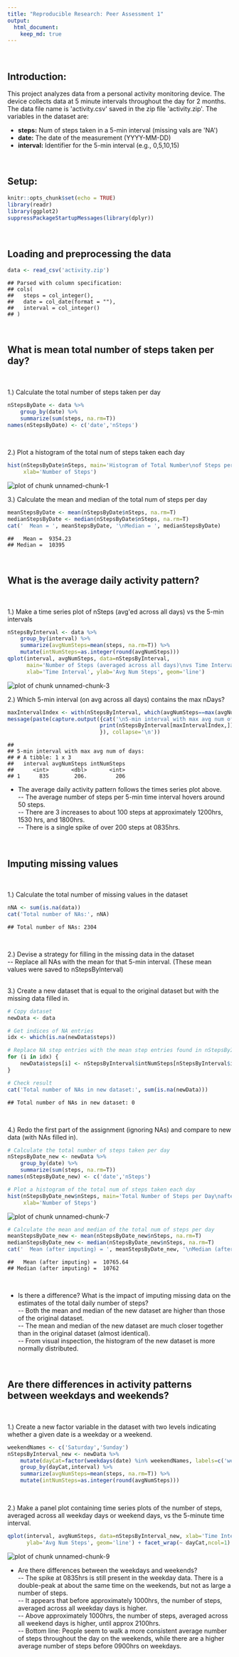```yaml
---
title: "Reproducible Research: Peer Assessment 1"
output: 
  html_document:
    keep_md: true
---
```



<br>
  
## Introduction:
This project analyzes data from a personal activity monitoring device. The device collects data at 5 minute intervals throughout the day for 2 months. The data file name is 'activity.csv' saved in the zip file 'activity.zip'. The variables in the dataset are:  
- **steps:** Num of steps taken in a 5-min interval (missing vals are 'NA')  
- **date:** The date of the measurement (YYYY-MM-DD)  
- **interval:** Identifier for the 5-min interval (e.g., 0,5,10,15)  


<br>
  
## Setup:

```r
knitr::opts_chunk$set(echo = TRUE)
library(readr)
library(ggplot2)
suppressPackageStartupMessages(library(dplyr))
```


<br>
  
## Loading and preprocessing the data

```r
data <- read_csv('activity.zip')
```

```
## Parsed with column specification:
## cols(
##   steps = col_integer(),
##   date = col_date(format = ""),
##   interval = col_integer()
## )
```



<br>
  
## What is mean total number of steps taken per day?
<br>
  
1.) Calculate the total number of steps taken per day  

```r
nStepsByDate <- data %>% 
    group_by(date) %>%
    summarize(sum(steps, na.rm=T))
names(nStepsByDate) <- c('date','nSteps')
```
<br>
  
2.) Plot a histogram of the total num of steps taken each day  

```r
hist(nStepsByDate$nSteps, main='Histogram of Total Number\nof Steps per Day',
     xlab='Number of Steps')
```

![plot of chunk unnamed-chunk-1](figure/unnamed-chunk-1-1.png)
<br>
  
3.) Calculate the mean and median of the total num of steps per day  

```r
meanStepsByDate <- mean(nStepsByDate$nSteps, na.rm=T)
medianStepsByDate <- median(nStepsByDate$nSteps, na.rm=T)
cat('  Mean = ', meanStepsByDate, '\nMedian = ', medianStepsByDate)
```

```
##   Mean =  9354.23 
## Median =  10395
```



<br>
  
## What is the average daily activity pattern?
<br>
  
1.) Make a time series plot of nSteps (avg'ed across all days) vs the 5-min intervals  

```r
nStepsByInterval <- data %>%
    group_by(interval) %>%
    summarize(avgNumSteps=mean(steps, na.rm=T)) %>%
    mutate(intNumSteps=as.integer(round(avgNumSteps)))
qplot(interval, avgNumSteps, data=nStepsByInterval,
      main='Number of Steps (averaged across all days)\nvs Time Interval', 
      xlab='Time Interval', ylab='Avg Num Steps', geom='line')
```

![plot of chunk unnamed-chunk-3](figure/unnamed-chunk-3-1.png)
<br>
  
2.) Which 5-min interval (on avg across all days) contains the max nDays?  

```r
maxIntervalIndex <- with(nStepsByInterval, which(avgNumSteps==max(avgNumSteps)))
message(paste(capture.output({cat('\n5-min interval with max avg num of days:\n') 
                             print(nStepsByInterval[maxIntervalIndex,])
                             }), collapse='\n'))
```

```
## 
## 5-min interval with max avg num of days:
## # A tibble: 1 x 3
##   interval avgNumSteps intNumSteps
##      <int>       <dbl>       <int>
## 1      835        206.         206
```
- The average daily activity pattern follows the times series plot above.  
-- The average number of steps per 5-min time interval hovers around 50 steps.  
-- There are 3 increases to about 100 steps at approximately 1200hrs, 1530 hrs, and 1800hrs.  
-- There is a single spike of over 200 steps at 0835hrs.  



<br>
  
## Imputing missing values
<br>
  
1.) Calculate the total number of missing values in the dataset  

```r
nNA <- sum(is.na(data))
cat('Total number of NAs:', nNA)
```

```
## Total number of NAs: 2304
```
<br>
  
2.) Devise a strategy for filling in the missing data in the dataset  
-- Replace all NAs with the mean for that 5-min interval. 
  (These mean values were saved to nStepsByInterval)  
<br>
  
3.) Create a new dataset that is equal to the original dataset
    but with the missing data filled in.  

```r
# Copy dataset
newData <- data

# Get indices of NA entries
idx <- which(is.na(newData$steps))

# Replace NA step entries with the mean step entries found in nStepsByInterval
for (i in idx) {
    newData$steps[i] <- nStepsByInterval$intNumSteps[nStepsByInterval$interval==newData$interval[i]]
}

# Check result
cat('Total number of NAs in new dataset:', sum(is.na(newData)))
```

```
## Total number of NAs in new dataset: 0
```
<br>
  
4.) Redo the first part of the assignment (ignoring NAs) and compare to 
    new data (with NAs filled in).  

```r
# Calculate the total number of steps taken per day
nStepsByDate_new <- newData %>%
    group_by(date) %>%
    summarize(sum(steps, na.rm=T))
names(nStepsByDate_new) <- c('date','nSteps')

# Plot a histogram of the total num of steps taken each day
hist(nStepsByDate_new$nSteps, main='Total Number of Steps per Day\nafter Imputing Missing Values',
     xlab='Number of Steps')
```

![plot of chunk unnamed-chunk-7](figure/unnamed-chunk-7-1.png)

```r
# Calculate the mean and median of the total num of steps per day
meanStepsByDate_new <- mean(nStepsByDate_new$nSteps, na.rm=T)
medianStepsByDate_new <- median(nStepsByDate_new$nSteps, na.rm=T)
cat('  Mean (after imputing) = ', meanStepsByDate_new, '\nMedian (after imputing) = ', medianStepsByDate_new)
```

```
##   Mean (after imputing) =  10765.64 
## Median (after imputing) =  10762
```
<br>
  
- Is there a difference? What is the impact of imputing missing data on the estimates of the total daily number of steps?  
-- Both the mean and median of the new dataset are higher than those of the original dataset.  
-- The mean and median of the new dataset are much closer together than in the original dataset (almost identical).  
-- From visual inspection, the histogram of the new dataset is more normally distributed.  



<br>
  
## Are there differences in activity patterns between weekdays and weekends?
<br>
  
1.)  Create a new factor variable in the dataset with two levels indicating whether a given date is a weekday or a weekend.  

```r
weekendNames <- c('Saturday','Sunday')
nStepsByInterval_new <- newData %>%
    mutate(dayCat=factor(weekdays(date) %in% weekendNames, labels=c('weekday','weekend'))) %>%
    group_by(dayCat,interval) %>%
    summarize(avgNumSteps=mean(steps, na.rm=T)) %>%
    mutate(intNumSteps=as.integer(round(avgNumSteps)))
```
<br>
  
2.) Make a panel plot containing time series plots of the number of steps, averaged across all weekday days or weekend days, vs the 5-minute time interval.  

```r
qplot(interval, avgNumSteps, data=nStepsByInterval_new, xlab='Time Interval', 
      ylab='Avg Num Steps', geom='line') + facet_wrap(~ dayCat,ncol=1)
```

![plot of chunk unnamed-chunk-9](figure/unnamed-chunk-9-1.png)
<br>
  
- Are there differences between the weekdays and weekends?  
-- The spike at 0835hrs is still present in the weekday data.  There is a double-peak at about the same time on the weekends, but not as large a number of steps.  
-- It appears that before approximately 1000hrs, the number of steps, averaged across all weekday days is higher.  
-- Above approximately 1000hrs, the number of steps, averaged across all weekend days is higher, until approx 2100hrs.  
-- Bottom line: People seem to walk a more consistent average number of steps throughout the day on the weekends, while there are a higher average number of steps before 0900hrs on weekdays.  

